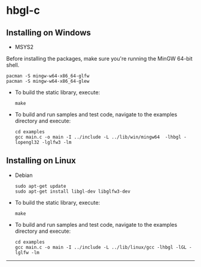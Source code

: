 # hbgl-c

## Installing on Windows

- MSYS2

Before installing the packages, make sure you're running the MinGW 64-bit shell.

   ```
   pacman -S mingw-w64-x86_64-glfw
   pacman -S mingw-w64-x86_64-glew
   ```

- To build the static library, execute:

   ```
   make
   ```

- To build and run samples and test code, navigate to the examples directory and execute:

   ```
   cd examples
   gcc main.c -o main -I ../include -L ../lib/win/mingw64  -lhbgl -lopengl32 -lglfw3 -lm
   ```

## Installing on Linux

- Debian

   ```
   sudo apt-get update
   sudo apt-get install libgl-dev libglfw3-dev
   ```
- To build the static library, execute:

   ```
   make
   ```

- To build and run samples and test code, navigate to the examples directory and execute:

   ```
   cd examples
   gcc main.c -o main -I ../include -L ../lib/linux/gcc -lhbgl -lGL -lglfw -lm
   ```
---
